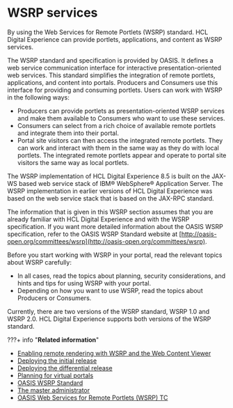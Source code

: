 # WSRP services

By using the Web Services for Remote Portlets (WSRP) standard. HCL Digital Experience can provide portlets, applications, and content as WSRP services.

The WSRP standard and specification is provided by OASIS. It defines a web service communication interface for interactive presentation-oriented web services. This standard simplifies the integration of remote portlets, applications, and content into portals. Producers and Consumers use this interface for providing and consuming portlets. Users can work with WSRP in the following ways:

-   Producers can provide portlets as presentation-oriented WSRP services and make them available to Consumers who want to use these services.
-   Consumers can select from a rich choice of available remote portlets and integrate them into their portal.
-   Portal site visitors can then access the integrated remote portlets. They can work and interact with them in the same way as they do with local portlets. The integrated remote portlets appear and operate to portal site visitors the same way as local portlets.

The WSRP implementation of HCL Digital Experience 8.5 is built on the JAX-WS based web service stack of IBM® WebSphere® Application Server. The WSRP implementation in earlier versions of HCL Digital Experience was based on the web service stack that is based on the JAX-RPC standard.

The information that is given in this WSRP section assumes that you are already familiar with HCL Digital Experience and with the WSRP specification. If you want more detailed information about the OASIS WSRP specification, refer to the OASIS WSRP Standard website at [http://oasis-open.org/committees/wsrp](http://oasis-open.org/committees/wsrp).

Before you start working with WSRP in your portal, read the relevant topics about WSRP carefully:

-   In all cases, read the topics about planning, security considerations, and hints and tips for using WSRP with your portal.
-   Depending on how you want to use WSRP, read the topics about Producers or Consumers.

Currently, there are two versions of the WSRP standard, WSRP 1.0 and WSRP 2.0. HCL Digital Experience supports both versions of the WSRP standard.

???+ info "**Related information**"  
-   [Enabling remote rendering with WSRP and the Web Content Viewer](../../../manage_content/wcm/wcm_content_delivery/delivering_web_content/deliver_webcontent_on_portal/enable_remote_render_wsrp/index.md)
-   [Deploying the initial release](../../../deployment/manage/staging_to_production/creating_deploying_initial_release/dep_deploy.md)
-   [Deploying the differential release](../../../deployment/manage/staging_to_production/creating_deploying_diff_release/dep_deploy_diff.md)
-   [Planning for virtual portals](../../../build_sites/virtual_portal/vp_planning/index.md)
-   [OASIS WSRP Standard](http://oasis-open.org/committees/wsrp)
-   [The master administrator](../../../build_sites/virtual_portal/vp_planning/vp_roles/advppln_roles_mastr_adm.md)
-   [OASIS Web Services for Remote Portlets (WSRP) TC](https://www.oasis-open.org/committees/tc_home.php?wg_abbrev=wsrp)

